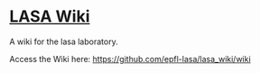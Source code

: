 # [LASA Wiki](https://github.com/epfl-lasa/lasa_wiki/wiki)
A wiki for the lasa laboratory.

Access the Wiki here: https://github.com/epfl-lasa/lasa_wiki/wiki

